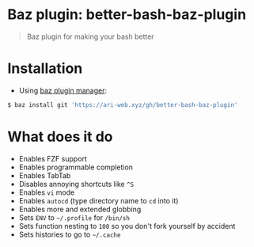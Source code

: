 # Baz plugin: better-bash-baz-plugin

> Baz plugin for making your bash better

# Installation

- Using [baz plugin manager](https://ari-web.xyz/gh/baz):

```bash
$ baz install git 'https://ari-web.xyz/gh/better-bash-baz-plugin'
```

# What does it do

- Enables FZF support
- Enables programmable completion
- Enables TabTab
- Disables annoying shortcuts like `^S`
- Enables `vi` mode
- Enables `autocd` (type directory name to `cd` into it)
- Enables more and extended globbing
- Sets `ENV` to `~/.profile` for `/bin/sh`
- Sets function nesting to `100` so you don't fork yourself
  by accident
- Sets histories to go to `~/.cache`
